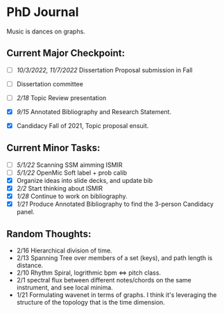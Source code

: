 # PhD Journal
Music is dances on graphs.

## Current Major Checkpoint:
- [ ] *10/3/2022, 11/7/2022* Dissertation Proposal submission in Fall
- [ ] Dissertation committee
- [ ] *2/18* Topic Review presentation


- [x] *9/15* Annotated Bibliography and Research Statement.
- [x] Candidacy Fall of 2021, Topic proposal ensuit.

## Current Minor Tasks:
- [ ] *5/1/22* Scanning SSM aimming ISMIR
- [ ] *5/1/22* OpenMic Soft label + prob calib
- [x] Organize ideas into slide decks, and update bib
- [x] *2/2* Start thinking about ISMIR
- [x] *1/28* Continue to work on bibliography.
- [x] *1/21* Produce Annotated Bibliography to find the 3-person Candidacy panel. 

## Random Thoughts:
- 2/16 Hierarchical division of time.
- 2/13 Spanning Tree over members of a set (keys), and path length is distance.
- 2/10 Rhythm Spiral, logrithmic bpm <=> pitch class.
- 2/1 spectral flux between different notes/chords on the same instrument, and see local minima.
- 1/21 Formulating wavenet in terms of graphs. I think it's leveraging the structure of the topology that is the time dimension.